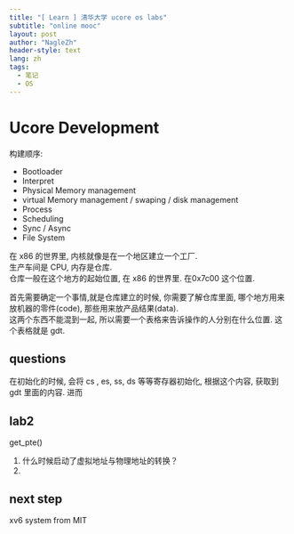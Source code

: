 ```yaml
---
title: "[ Learn ] 清华大学 ucore os labs"
subtitle: "online mooc"
layout: post
author: "NagleZh"
header-style: text
lang: zh
tags:
  - 笔记
  - OS
---
```


# Ucore Development

构建顺序: 
- Bootloader
- Interpret
- Physical Memory management
- virtual Memory management / swaping / disk management
- Process
- Scheduling
- Sync / Async
- File System

在 x86 的世界里, 内核就像是在一个地区建立一个工厂.  
生产车间是 CPU, 内存是仓库.  
仓库一般在这个地方的起始位置, 在 x86 的世界里. 在0x7c00 这个位置.   

首先需要确定一个事情,就是仓库建立的时候, 你需要了解仓库里面, 哪个地方用来放机器的零件(code), 那些用来放产品结果(data).  
这两个东西不能混到一起, 所以需要一个表格来告诉操作的人分别在什么位置. 这个表格就是 gdt.  

## questions

在初始化的时候, 会将 cs , es, ss, ds 等等寄存器初始化, 根据这个内容, 获取到 gdt 里面的内容. 进而



## lab2

get_pte()

1. 什么时候启动了虚拟地址与物理地址的转换？ 
2.


## next step

xv6 system from MIT
